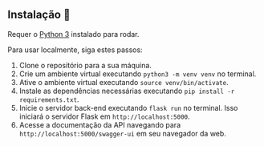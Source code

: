 ## Instalação 🧰

Requer o [Python 3](https://www.python.org/downloads/) instalado para rodar.

Para usar localmente, siga estes passos:

1. Clone o repositório para a sua máquina.
2. Crie um ambiente virtual executando `python3 -m venv venv` no terminal.
3. Ative o ambiente virtual executando `source venv/bin/activate`.
4. Instale as dependências necessárias executando `pip install -r requirements.txt`.
5. Inicie o servidor back-end executando `flask run` no terminal. Isso iniciará o servidor Flask em `http://localhost:5000`.
6. Acesse a documentação da API navegando para `http://localhost:5000/swagger-ui` em seu navegador da web.
